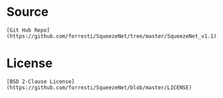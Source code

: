 # Source 
    [Git Hub Repo](https://github.com/forresti/SqueezeNet/tree/master/SqueezeNet_v1.1)
# License
    [BSD 2-Clause License](https://github.com/forresti/SqueezeNet/blob/master/LICENSE)